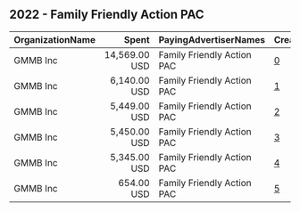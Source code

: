 ## 2022 - Family Friendly Action PAC 
|OrganizationName|Spent|PayingAdvertiserNames|CreativeUrls|Impressions|Genders|AgeBrackets|CountryCodes|BillingAddresses|CandidateBallotInformation|
|:---|---:|:---|:---|---:|:---|:---|:---|:---|:---|
|GMMB  Inc|14,569.00 USD|Family Friendly Action PAC|[0](https://www.snap.com/political-ads/asset/22ca0f8ef59b829b406f3949c051283642cf0bc56d4ea3606d786ca3a011b2d7?mediaType=mp4)|4,210,605||18-45|united states|"3050 K Street,Washington,20007,US"|Senate Majority PAC|
|GMMB  Inc|6,140.00 USD|Family Friendly Action PAC|[1](https://www.snap.com/political-ads/asset/b879d07292907b4454cca88837273121dbabb074c3808a56482d5957c50f663a?mediaType=mp4)|1,817,844||18-45|united states|"3050 K Street,Washington,20007,US"|Senate Majority PAC|
|GMMB  Inc|5,449.00 USD|Family Friendly Action PAC|[2](https://www.snap.com/political-ads/asset/b879d07292907b4454cca88837273121dbabb074c3808a56482d5957c50f663a?mediaType=mp4)|1,681,117||18-45|united states|"3050 K Street,Washington,20007,US"|Senate Majority PAC|
|GMMB  Inc|5,450.00 USD|Family Friendly Action PAC|[3](https://www.snap.com/political-ads/asset/b879d07292907b4454cca88837273121dbabb074c3808a56482d5957c50f663a?mediaType=mp4)|1,597,848||18-45|united states|"3050 K Street,Washington,20007,US"|Senate Majority PAC|
|GMMB  Inc|5,345.00 USD|Family Friendly Action PAC|[4](https://www.snap.com/political-ads/asset/607663670335197c14ebce74abdf447091d33ad4771fa08cf66c03604a8e9f32?mediaType=mp4)|485,769||18-35|united states|"3050 K Street,Washington,20007,US"|Family Friendly Action PAC|
|GMMB  Inc|654.00 USD|Family Friendly Action PAC|[5](https://www.snap.com/political-ads/asset/de0e0130857c1c219a8dd2d3204c8883eef9e07e2dfa4fe1ea505ac4829233f6?mediaType=mp4)|40,852||18-35|united states|"3050 K Street,Washington,20007,US"|Family Friendly Action PAC|
